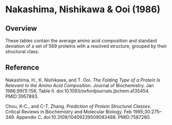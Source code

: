 # Nakashima, Nishikawa & Ooi (1986)

## Overview

These tables contain the average amino acid composition and standard deviation
of a set of 569 proteins with a resolved structure, grouped by their structural
class.

## Reference

Nakashima, H., K. Nishikawa, and T. Ooi.
*The Folding Type of a Protein Is Relevant to the Amino Acid Composition*.
Journal of Biochemistry. Jan 1986;99(1):158, Table II.
doi:10.1093/oxfordjournals.jbchem.a135454. PMID:3957893.

Chou, K-C., and C-T. Zhang.
*Prediction of Protein Structural Classes*.
Critical Reviews in Biochemistry and Molecular Biology. Feb 1995;30:275–349. Appendix C.
doi:10.3109/10409239509083488. PMID:7587280.
